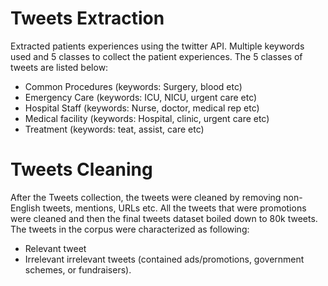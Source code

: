 # Tweets Extraction

Extracted patients experiences using the twitter API. Multiple keywords used and 5 classes to collect the patient experiences. The 5 classes of tweets are listed below:

* Common Procedures (keywords: Surgery, blood etc)
* Emergency Care  (keywords: ICU, NICU, urgent care etc)
* Hospital Staff (keywords: Nurse, doctor, medical rep etc)
* Medical facility (keywords: Hospital, clinic, urgent care etc)
* Treatment (keywords: teat, assist, care etc)

# Tweets Cleaning

After the Tweets collection, the tweets were cleaned by removing non-English tweets, mentions, URLs etc. All the tweets that were promotions were cleaned and then the final tweets dataset boiled down to 80k tweets. The tweets in the corpus were characterized as following:
* Relevant tweet
* Irrelevant irrelevant tweets (contained ads/promotions, government schemes, or fundraisers).
 

